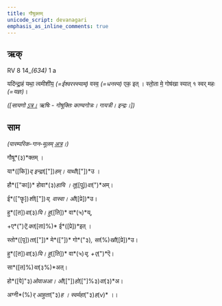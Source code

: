 ```yaml
---
title: गौषूक्तम्  
unicode_script: devanagari  
emphasis_as_inline_comments: true
---   
```


## ऋक्

RV 8 14_*(634)* 1 a

यदि॑न्द्रा॒हं यथा॒ त्वमीशी॑य॒ *(=ईश्वरस्स्याम्)* वस्व॒ *(=धनस्य)* एक॒ इत् । 
स्तो॒ता मे॒ गोष॑खा स्यात् १
स्वर् महः *(=यज्ञः)*।

*([सायणो [ऽत्र।](https://archive.org/stream/RgVedaWithSayanasCommentaryPart3/rv_sayanabhasya_part3#page/n707/mode/1up&sa=D&ust=1542425956213000) ऋषिः - गोषूक्तिः काण्वगोत्रः। गायत्री। इन्द्रः।])*

## साम

*(पारम्परिक-गान-मूलम् [अत्र](https://archive.org/stream/sAmaveda-jaiminIya-paravastu-paramparA-docs/VIVAAHA%2520UPANAYANA%2520SAAMAANI%23mode/1up&sa=D&ust=1542425956213000)।)*

गौषू*(३)*क्तम् ।

या*([कि])*द् इन्द्रा*(["])*हम्। याथौ*(["])*उ ।

हौ*(["का])* होवा*(३)*हायि । तू*([पु])*वा*(")*अम्।

ई*(["फॄ])*शी*(["])*य, वास्वा। औ*([प्रे])*उ।

हु*([त])*वा*(३)*यि। हु*([ति])* वा*(५)*य्,

+ए*(")*ऎ,का*([ता]%)* ई*([प्रे])*इत् ।

स्तो*([पृ])*ता*(["])* मे*(["])* गो*("३)*, सा*(%)*खौ*([प्रे])*उ।

हु*([त])*वा*(३)*यि। हु*([ति])* वा*(५)*य्, +ए*(")*ऎ।

सा*([त]%)*या*(३%)*अत्।

हो*([पे]"३)*ओवाअआ। औ*(["])*हो*(["]%३)*वा*(३)*अ।

अग्नी*(%)*र् आहुता*("३)*ह । स्वर्महा*("३)*ह*(v)* ।।